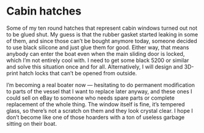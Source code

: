# Cabin hatches

Some of my ten round hatches that represent cabin windows turned out not to be glued shut.  My guess is that the rubber gasket started leaking in some of them, and since those can’t be bought anymore today, someone decided to use black silicone and just glue them for good.  Either way, that means anybody can enter the boat even when the main sliding door is locked, which I’m not entirely cool with.  I need to get some black 5200 or similar and solve this situation once and for all.  Alternatively, I will design and 3D-print hatch locks that can’t be opened from outside.

I’m becoming a real boater now — hesitating to do permanent modification to parts of the vessel that I want to replace later anyway, and these ones I could sell on eBay to someone who needs spare parts or complete replacement of the whole thing.  The window itself is fine, it’s tempered glass, so there’s not a scratch on them and they look crystal clear.  I hope I don’t become like one of those hoarders with a ton of useless garbage sitting on their boat.
